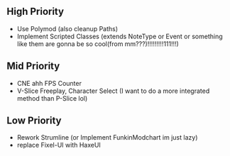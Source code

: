 ## High Priority
- Use Polymod (also cleanup Paths)
- Implement Scripted Classes (extends NoteType or Event or something like them are gonna be so cool(from mm???)!!!!!!!!!111!!!)

## Mid Priority
- CNE ahh FPS Counter
- V-Slice Freeplay, Character Select (I want to do a more integrated method than P-Slice lol)

## Low Priority
- Rework Strumline (or Implement FunkinModchart im just lazy)
- replace Fixel-UI with HaxeUI